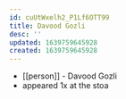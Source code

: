 ```yaml
---
id: cuUtWxelh2_P1Lf6OTT99
title: Davood Gozli
desc: ''
updated: 1639759645928
created: 1639759645928
---
```



- [[person]] - Davood Gozli
- appeared 1x at the stoa
